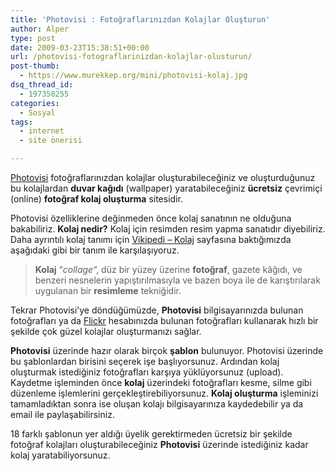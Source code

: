 ```yaml
---
title: 'Photovisi : Fotoğraflarınızdan Kolajlar Oluşturun'
author: Alper
type: post
date: 2009-03-23T15:38:51+00:00
url: /photovisi-fotograflarinizdan-kolajlar-olusturun/
post-thumb:
  - https://www.murekkep.org/mini/photovisi-kolaj.jpg
dsq_thread_id:
  - 197350255
categories:
  - Sosyal
tags:
  - internet
  - site önerisi

---
```

[Photovisi][1] fotoğraflarınızdan kolajlar oluşturabileceğiniz ve oluşturduğunuz bu kolajlardan **duvar kağıdı** (wallpaper) yaratabileceğiniz **ücretsiz** çevrimiçi (online) **fotoğraf kolaj oluşturma** sitesidir. 

Photovisi özelliklerine değinmeden önce kolaj sanatının ne olduğuna bakabiliriz. **Kolaj nedir?** Kolaj için resimden resim yapma sanatıdır diyebiliriz. Daha ayrıntılı kolaj tanımı için [Vikipedi &#8211; Kolaj][2] sayfasına baktığımızda aşağıdaki gibi bir tanım ile karşılaşıyoruz. 

> **Kolaj** &#8220;_collage_&#8220;, düz bir yüzey üzerine **fotoğraf**, gazete kâğıdı, ve benzeri nesnelerin yapıştırılmasıyla ve bazen boya ile de karıştırılarak uygulanan bir **resimleme** tekniğidir.

<!--more-->

  
Tekrar Photovisi&#8217;ye döndüğümüzde, **Photovisi** bilgisayarınızda bulunan fotoğrafları ya da [Flickr][3] hesabınızda bulunan fotoğrafları kullanarak hızlı bir şekilde çok güzel kolajlar oluşturmanızı sağlar.

**Photovisi** üzerinde hazır olarak birçok **şablon** bulunuyor. Photovisi üzerinde bu şablonlardan birisini seçerek işe başlıyorsunuz. Ardından kolaj oluşturmak istediğiniz fotoğrafları karşıya yüklüyorsunuz (upload). Kaydetme işleminden önce **kolaj** üzerindeki fotoğrafları kesme, silme gibi düzenleme işlemlerini gerçekleştirebiliyorsunuz. **Kolaj oluşturma** işleminizi tamamladıktan sonra ise oluşan kolajı bilgisayarınıza kaydedebilir ya da email ile paylaşabilirsiniz. 

18 farklı şablonun yer aldığı üyelik gerektirmeden ücretsiz bir şekilde fotoğraf kolajları oluşturabileceğiniz **Photovisi** üzerinde istediğiniz kadar kolaj yaratabiliyorsunuz.

 [1]: http://www.photovisi.com/
 [2]: http://tr.wikipedia.org/wiki/Kolaj
 [3]: http://flickr.com